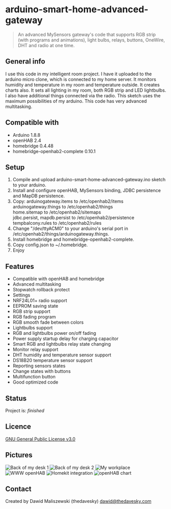 # arduino-smart-home-advanced-gateway
> An advanced MySensors gateway's code that supports RGB strip (with programs and animations), light bulbs, relays, buttons, OneWire, DHT and radio at one time. 

## General info
I use this code in my intelligent room project. I have it uploaded to the arduino micro clone, which is connected to my home server. It monitors humidity and temperature in my room and temperature outside. It creates charts also. It sets all lighting in my room, both RGB strip and LED lightbulbs. I also have additional things connected via the radio. This sketch uses the maximum possibilities of my arduino. This code has very advanced multitasking.

## Compatible with
* Arduino 1.8.8
* openHAB 2.4
* homebridge 0.4.48
* homebridge-openhab2-complete 0.10.1

## Setup
1. Compile and upload arduino-smart-home-advanced-gateway.ino sketch to your arduino.
2. Install and configure openHAB, MySensors binding, JDBC persistence and MapDB persistence.
3. Copy:
arduinogateway.items to /etc/openhab2/items\
arduinogateway.things to /etc/openhab2/things\
home.sitemap to /etc/openhab2/sitemaps\
jdbc.persist, mapdb.persist to /etc/openhab2/persistence\
tempbalcony.rules to /etc/openhab2/rules
4. Change "/dev/ttyACM0" to your arduino's serial port in /etc/openhab2/things/arduinogateway.things.
5. Install homebridge and homebridge-openhab2-complete.
6. Copy config.json to ~/.homebridge.
7. Enjoy

## Features
* Compatible with openHAB and homebridge
* Advanced multitasking
* Stopwatch rollback protect
* Settings
* NRF24L01+ radio support
* EEPROM saving state
* RGB strip support
* RGB fading program
* RGB smooth fade between colors
* Lightbulbs support
* RGB and lightbulbs power on/off fading
* Power supply startup delay for charging capacitor
* Smart RGB and lightbulbs relay state changing
* Monitor relay support
* DHT humidity and temperature sensor support
* DS18B20 temperature sensor support
* Reporting sensors states
* Change states with buttons
* Multifunction button
* Good optimized code

## Status
Project is: _finished_

## Licence
[GNU General Public License v3.0](https://github.com/thedavesky/arduino-smart-home-advanced-gateway/blob/master/LICENSE)

## Pictures
![Back of my desk 1](https://raw.githubusercontent.com/thedavesky/arduino-smart-home-advanced-gateway/assets/pics/pic1.jpg)
![Back of my desk 2](https://raw.githubusercontent.com/thedavesky/arduino-smart-home-advanced-gateway/assets/pics/pic2.jpg)
![My workplace](https://raw.githubusercontent.com/thedavesky/arduino-smart-home-advanced-gateway/assets/pics/pic3.jpg)
![WWW openHAB](https://raw.githubusercontent.com/thedavesky/arduino-smart-home-advanced-gateway/assets/pics/pic4.jpg)
![Homekit integration](https://raw.githubusercontent.com/thedavesky/arduino-smart-home-advanced-gateway/assets/pics/pic5.jpg)
![openHAB chart](https://raw.githubusercontent.com/thedavesky/arduino-smart-home-advanced-gateway/assets/pics/pic6.jpg)

## Contact
Created by Dawid Maliszewski (thedavesky) <dawid@thedavesky.com>
